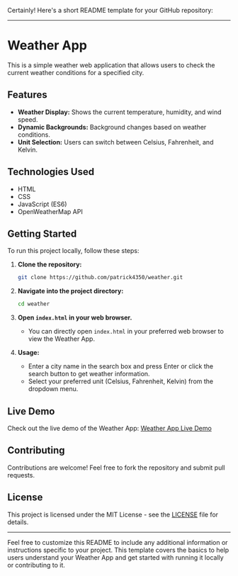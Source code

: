 Certainly! Here's a short README template for your GitHub repository:

---

# Weather App

This is a simple weather web application that allows users to check the current weather conditions for a specified city.

## Features

- **Weather Display:** Shows the current temperature, humidity, and wind speed.
- **Dynamic Backgrounds:** Background changes based on weather conditions.
- **Unit Selection:** Users can switch between Celsius, Fahrenheit, and Kelvin.

## Technologies Used

- HTML
- CSS
- JavaScript (ES6)
- OpenWeatherMap API

## Getting Started

To run this project locally, follow these steps:

1. **Clone the repository:**

   ```bash
   git clone https://github.com/patrick4350/weather.git
   ```

2. **Navigate into the project directory:**

   ```bash
   cd weather
   ```

3. **Open `index.html` in your web browser.**

   - You can directly open `index.html` in your preferred web browser to view the Weather App.

4. **Usage:**

   - Enter a city name in the search box and press Enter or click the search button to get weather information.
   - Select your preferred unit (Celsius, Fahrenheit, Kelvin) from the dropdown menu.

## Live Demo

Check out the live demo of the Weather App: [Weather App Live Demo](https://patrick4350.github.io/weather/)

## Contributing

Contributions are welcome! Feel free to fork the repository and submit pull requests.

## License

This project is licensed under the MIT License - see the [LICENSE](LICENSE) file for details.

---

Feel free to customize this README to include any additional information or instructions specific to your project. This template covers the basics to help users understand your Weather App and get started with running it locally or contributing to it.
